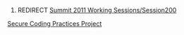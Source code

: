 1.  REDIRECT [Summit 2011 Working
    Sessions/Session200](Summit_2011_Working_Sessions/Session200 "wikilink")

[Secure Coding Practices
Project](Category:Summit_2011_Individual_OWASP_Projects_Track "wikilink")
